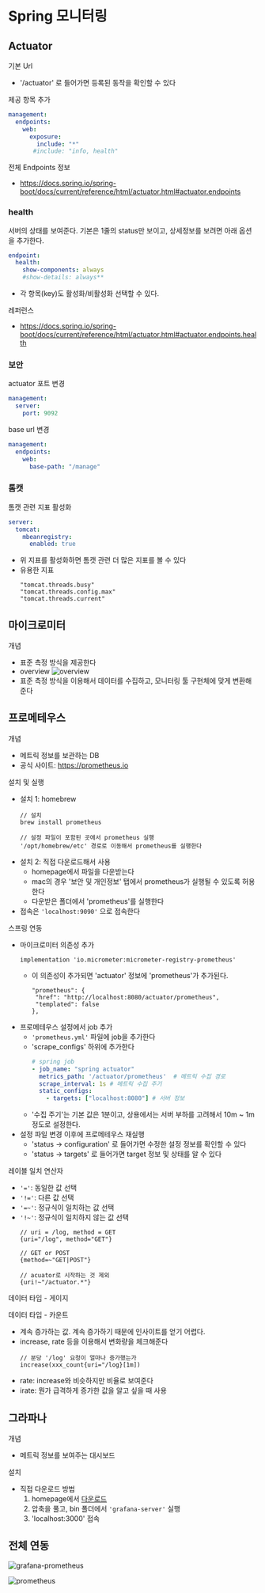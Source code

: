 # Spring 모니터링 
## Actuator
기본 Url
- '/actuator' 로 들어가면 등록된 동작을 확인할 수 있다

제공 항목 추가
```yml
management:
  endpoints:
    web:
      exposure:
        include: "*"
       #include: "info, health"
```
전체 Endpoints 정보
- https://docs.spring.io/spring-boot/docs/current/reference/html/actuator.html#actuator.endpoints

### health
서버의 상태를 보여준다. 기본은 1줄의 status만 보이고, 상세정보를 보려면 아래 옵션을 추가한다.
```yml
endpoint:
  health:
    show-components: always
    #show-details: always**
```
- 각 항목(key)도 활성화/비활성화 선택할 수 있다.


레퍼런스
- https://docs.spring.io/spring-boot/docs/current/reference/html/actuator.html#actuator.endpoints.health

### 보안
actuator 포트 변경
```yaml
management:
  server:
    port: 9092
```

base url 변경
```yaml
management:
  endpoints:
    web:
      base-path: "/manage"
```

### 톰캣
톰캣 관련 지표 활성화
```yaml
server:
  tomcat:
    mbeanregistry:
      enabled: true
```
- 위 지표를 활성화하면 톰캣 관련 더 많은 지표를 볼 수 있다
- 유용한 지표
   ```
   "tomcat.threads.busy"
   "tomcat.threads.config.max"
   "tomcat.threads.current"
   ```

## 마이크로미터
개념
- 표준 측정 방식을 제공한다
- overview
   ![overview](/images/micrometer_overview.png)
- 표준 측정 방식을 이용해서 데이터를 수집하고, 모니터링 툴 구현체에 맞게 변환해준다

## 프로메테우스
개념
- 메트릭 정보를 보관하는 DB
- 공식 사이트: https://prometheus.io

설치 및 실행
- 설치 1: homebrew
   ```
   // 설치
   brew install prometheus

   // 설정 파일이 포함된 곳에서 prometheus 실행
   '/opt/homebrew/etc' 경로로 이동해서 prometheus를 실행한다
   ```
- 설치 2: 직접 다운로드해서 사용
   - homepage에서 파일을 다운받는다
   - mac의 경우 '보안 및 개인정보' 탭에서 prometheus가 실행될 수 있도록 허용한다
   - 다운받은 폴더에서 'prometheus'를 실행한다
- 접속은 `'localhost:9090'` 으로 접속한다

스프링 연동
- 마이크로미터 의존성 추가
   ```
   implementation 'io.micrometer:micrometer-registry-prometheus'
   ```
  - 이 의존성이 추가되면 'actuator' 정보에 'prometheus'가 추가된다. 
     ```
     "prometheus": {
      "href": "http://localhost:8080/actuator/prometheus",
      "templated": false
     },
     ```
- 프로메테우스 설정에서 job 추가
   - `'prometheus.yml'` 파일에 job을 추가한다
   - 'scrape_configs' 하위에 추가한다
      ```yml
      # spring job
      - job_name: "spring actuator"
        metrics_path: '/actuator/prometheus'  # 메트릭 수집 경로
        scrape_interval: 1s # 메트릭 수집 주기
        static_configs:
          - targets: ["localhost:8080"] # 서버 정보
      ```
  - '수집 주기'는 기본 값은 1분이고, 상용에서는 서버 부하를 고려해서 10m ~ 1m 정도로 설정한다. 
- 설정 파일 변경 이후에 프로메테우스 재실행
   - 'status -> configuration' 로 들어가면 수정한 설정 정보를 확인할 수 있다
   - 'status -> targets' 로 들어가면 target 정보 및 상태를 알 수 있다

레이블 일치 연산자
- `'='`: 동일한 값 선택
- `'!='`: 다른 값 선택
- `'=~'`: 정규식이 일치하는 값 선택
- `'!~'`: 정규식이 일치하지 않는 값 선택
   ```
   // uri = /log, method = GET
   {uri="/log", method="GET"}

   // GET or POST
   {method=~"GET|POST"}

   // acuator로 시작하는 것 제외
   {uri!~"/actuator.*"}
   ```

데이터 타입 - 게이지

데이터 타입 - 카운트
- 계속 증가하는 값. 계속 증가하기 때문에 인사이트를 얻기 어렵다. 
- increase, rate 등을 이용해서 변화량을 체크해준다
   ```
   // 분당 '/log' 요청이 얼마나 증가했는가
   increase(xxx_count{uri="/log}[1m])
   ```
- rate: increase와 비슷하지만 비율로 보여준다
- irate: 뭔가 급격하게 증가한 값을 알고 싶을 때 사용
   

## 그라파나
개념
- 메트릭 정보를 보여주는 대시보드

설치
- 직접 다운로드 방법
   1. homepage에서 [다운로드](https://grafana.com/grafana/download?platform=mac)
   2. 압축을 풀고, bin 폴더에서 `'grafana-server'` 실행
   3. 'localhost:3000' 접속





## 전체 연동
![grafana-prometheus](/images/grafana-prometheus.png)

![prometheus](/images/prometheus.png)